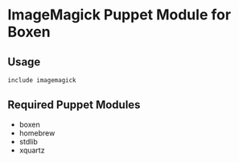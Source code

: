 # ImageMagick Puppet Module for Boxen

## Usage

```puppet
include imagemagick
```

## Required Puppet Modules

* boxen
* homebrew
* stdlib
* xquartz
